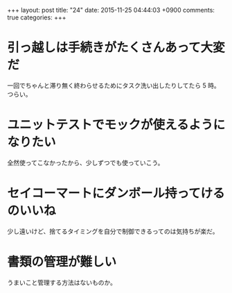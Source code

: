 +++
layout: post
title: "24"
date: 2015-11-25 04:44:03 +0900
comments: true
categories: 
+++

引っ越しは手続きがたくさんあって大変だ
===
一回でちゃんと滞り無く終わらせるためにタスク洗い出したりしてたら 5 時。  
つらい。

ユニットテストでモックが使えるようになりたい
===
全然使ってこなかったから、少しずつでも使っていこう。

セイコーマートにダンボール持ってけるのいいね
===
少し遠いけど、捨てるタイミングを自分で制御できるってのは気持ちが楽だ。

書類の管理が難しい
===
うまいこと管理する方法はないものか。
